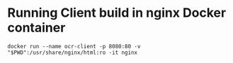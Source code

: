 # Running Client build in nginx Docker container

```
docker run --name ocr-client -p 8080:80 -v "$PWD":/usr/share/nginx/html:ro -it nginx
```